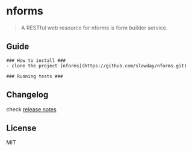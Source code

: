 # nforms #

> A RESTful web resource for nforms is form builder service.

## Guide ##
    ### How to install ###
    - clone the project [nforms](https://github.com/slowday/nforms.git)

    ### Running tests ###


## Changelog ##
check [release notes](https://github.com/slowday/nforms/releases)

## License ##
MIT

